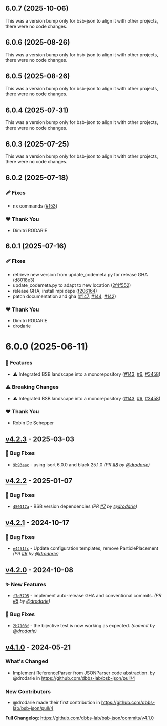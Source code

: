 ## 6.0.7 (2025-10-06)

This was a version bump only for bsb-json to align it with other projects, there were no code changes.

## 6.0.6 (2025-08-26)

This was a version bump only for bsb-json to align it with other projects, there were no code changes.

## 6.0.5 (2025-08-26)

This was a version bump only for bsb-json to align it with other projects, there were no code changes.

## 6.0.4 (2025-07-31)

This was a version bump only for bsb-json to align it with other projects, there were no code changes.

## 6.0.3 (2025-07-25)

This was a version bump only for bsb-json to align it with other projects, there were no code changes.

## 6.0.2 (2025-07-18)

### 🩹 Fixes

- nx commands ([#153](https://github.com/dbbs-lab/bsb/pull/153))

### ❤️ Thank You

- Dimitri RODARIE

## 6.0.1 (2025-07-16)

### 🩹 Fixes

- retrieve new version from update_codemeta.py for release GHA ([d8018e3](https://github.com/dbbs-lab/bsb/commit/d8018e3))
- update_codemeta.py to adapt to new location ([2f4f552](https://github.com/dbbs-lab/bsb/commit/2f4f552))
- release GHA, install mpi deps ([f206164](https://github.com/dbbs-lab/bsb/commit/f206164))
- patch documentation and gha ([#147](https://github.com/dbbs-lab/bsb/pull/147), [#144](https://github.com/dbbs-lab/bsb/issues/144), [#142](https://github.com/dbbs-lab/bsb/issues/142))

### ❤️ Thank You

- Dimitri RODARIE
- drodarie

# 6.0.0 (2025-06-11)

### 🚀 Features

- ⚠️  Integrated BSB landscape into a monorepository ([#143](https://github.com/dbbs-lab/bsb/pull/143), [#6](https://github.com/dbbs-lab/bsb/issues/6), [#3458](https://github.com/dbbs-lab/bsb/issues/3458))

### ⚠️  Breaking Changes

- ⚠️  Integrated BSB landscape into a monorepository ([#143](https://github.com/dbbs-lab/bsb/pull/143), [#6](https://github.com/dbbs-lab/bsb/issues/6), [#3458](https://github.com/dbbs-lab/bsb/issues/3458))

### ❤️ Thank You

- Robin De Schepper

## [v4.2.3] - 2025-03-03
### :bug: Bug Fixes
- [`9b93aac`](https://github.com/dbbs-lab/bsb-json/commit/9b93aaccf55587030e0edbc13fbb3098140186d3) - using isort 6.0.0 and black 25.1.0 *(PR [#8](https://github.com/dbbs-lab/bsb-json/pull/8) by [@drodarie](https://github.com/drodarie))*


## [v4.2.2] - 2025-01-07
### :bug: Bug Fixes
- [`450117a`](https://github.com/dbbs-lab/bsb-json/commit/450117a09570eb395b1fc74fe4922036be2b8919) - BSB version dependencies *(PR [#7](https://github.com/dbbs-lab/bsb-json/pull/7) by [@drodarie](https://github.com/drodarie))*


## [v4.2.1] - 2024-10-17
### :bug: Bug Fixes
- [`e4451fc`](https://github.com/dbbs-lab/bsb-json/commit/e4451fc9de18a50a8226e1de7fbf6b2479c5126b) - Update configuration templates, remove ParticlePlacement *(PR [#6](https://github.com/dbbs-lab/bsb-json/pull/6) by [@drodarie](https://github.com/drodarie))*


## [v4.2.0] - 2024-10-08
### :sparkles: New Features
- [`f7d3795`](https://github.com/dbbs-lab/bsb-json/commit/f7d37952fac239532dd49a3d4d5d0724380e5090) - implement auto-release GHA and conventional commits. *(PR [#5](https://github.com/dbbs-lab/bsb-json/pull/5) by [@drodarie](https://github.com/drodarie))*

### :bug: Bug Fixes
- [`2b7108f`](https://github.com/dbbs-lab/bsb-json/commit/2b7108f0224242b88586a85ceff950ea95747028) - the bijective test is now working as expected. *(commit by [@drodarie](https://github.com/drodarie))*


## [v4.1.0] - 2024-05-21
### What's Changed
* Implement ReferenceParser from JSONParser code abstraction. by @drodarie in https://github.com/dbbs-lab/bsb-json/pull/4

### New Contributors
* @drodarie made their first contribution in https://github.com/dbbs-lab/bsb-json/pull/4

**Full Changelog**: https://github.com/dbbs-lab/bsb-json/commits/v4.1.0

[v4.1.0]: https://github.com/dbbs-lab/bsb-json/compare/v4.0.0...v4.1.0
[v4.2.0]: https://github.com/dbbs-lab/bsb-json/compare/v4.1.0...v4.2.0
[v4.2.1]: https://github.com/dbbs-lab/bsb-json/compare/v4.2.0...v4.2.1
[v4.2.2]: https://github.com/dbbs-lab/bsb-json/compare/v4.2.1...v4.2.2
[v4.2.3]: https://github.com/dbbs-lab/bsb-json/compare/v4.2.2...v4.2.3
